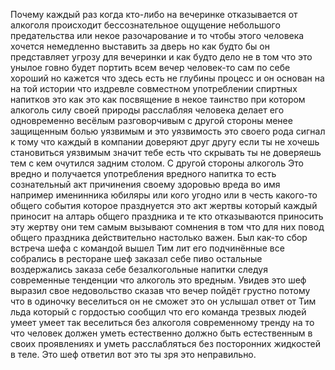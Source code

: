 Почему каждый раз когда кто-либо на вечеринке отказывается от алкоголя происходит бессознательное ощущение небольшого предательства или некое разочарование и то чтобы этого человека хочется немедленно выставить за дверь но как будто бы он представляет угрозу для вечеринки и как будто дело не в том что это унылое говно будет портить всем вечер человек-то сам по себе хороший но кажется что здесь есть не глубины процесс и он основан на на той истории что издревле совместном употреблении спиртных напитков это как это как посвящение в некое таинство при котором алкоголь силу своей природы расслабляя человека делает его одновременно весёлым разговорчивым с другой стороны менее защищенным болью уязвимым и это уязвимость это своего рода сигнал к тому что каждый в компании доверяют друг другу если ты не хочешь становиться уязвимым значит тебе есть что скрывать ты не доверяешь тем с кем очутился задним столом. С другой стороны алкоголь Это вредно и получается употребления вредного напитка то есть сознательный акт причинения своему здоровью вреда во имя например именинника юбиляры или кого угодно или в честь какого-то общего события которое празднуется это акт жертвы который каждый приносит на алтарь общего праздника и те кто отказываются приносить эту жертву они тем самым вызывают сомнения в том что для них повод общего праздника действительно настолько важен.
Был как-то сбор встреча шефа с командой вышел Тим лит его подчинённые все собрались в ресторане шеф заказал себе пиво остальные воздержались заказа себе безалкогольные напитки следуя современные тенденции что алкоголь это вредным. Увидев это шеф выразил свое недовольство сказав что вечер пойдёт грустно потому что в одиночку веселиться он не сможет это он услышал ответ от Тим льда который с гордостью сообщил что его команда трезвых людей умеет умеет так веселиться без алкоголя современному тренду на то что человек должен уметь естественно должно быть естественным в своих проявлениях и уметь расслабляться без посторонних жидкостей в теле. Это шеф ответил вот это ты зря это неправильно. 
